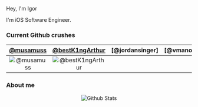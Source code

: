 Hey, I'm Igor 

I'm iOS Software Engineer.


### Current Github crushes

|[@musamuss]|[@bestK1ngArthur]|[@jordansinger]|[@vmanot]|
|:----------:|:-----------------:|:-------------:|:-------:|
|![@musamuss](https://github.com/musamuss.png?size=170)|![@bestK1ngArthur](https://github.com/bestK1ngArthur.png?size=170)|

[@musamuss]: https://github.com/musamuss
[@bestK1ngArthur]: https://github.com/bestK1ngArthur


### About me

<p align="center">

   <img src="https://github-readme-stats.vercel.app/api?username=haloassassin973&show_icons=true&title_color=009A9C&icon_color=C4C5C7&count_private=true&hide_title=true" alt="Github Stats"/>

</p>
